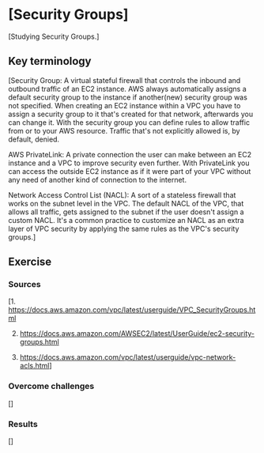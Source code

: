 # [Security Groups]

[Studying Security Groups.]

## Key terminology

[Security Group: A virtual stateful firewall that controls the inbound and outbound traffic of an EC2 instance. AWS always automatically assigns a default security group to the instance if another(new) security group was not specified. When creating an EC2 instance within a VPC you have to assign a security group to it that's created for that network, afterwards you can change it. With the security group you can define rules to allow traffic from or to your AWS resource. Traffic that's not explicitly allowed is, by default, denied.

AWS PrivateLink: A private connection the user can make between an EC2 instance and a VPC to improve security even further. With PrivateLink you can access the outside EC2 instance as if it were part of your VPC without any need of another kind of connection to the internet.

Network Access Control List (NACL): A sort of a stateless firewall that works on the subnet level in the VPC. The default NACL of the VPC, that allows all traffic, gets assigned to the subnet if the user doesn't assign a custom NACL. It's a common practice to customize an NACL as an extra layer of VPC security by applying the same rules as the VPC's security groups.]

## Exercise

### Sources

[1. <https://docs.aws.amazon.com/vpc/latest/userguide/VPC_SecurityGroups.html>

2. <https://docs.aws.amazon.com/AWSEC2/latest/UserGuide/ec2-security-groups.html>

3. <https://docs.aws.amazon.com/vpc/latest/userguide/vpc-network-acls.html>]

### Overcome challenges

[]

### Results

[]
